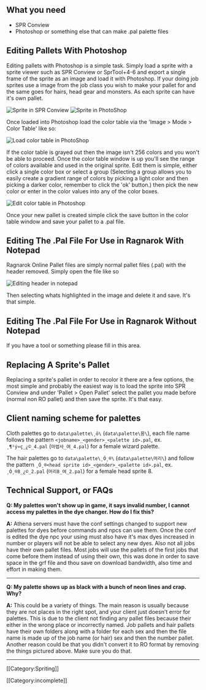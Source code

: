 ## What you need

* SPR Conview
* Photoshop or something else that can make .pal palette files


## Editing Pallets With Photoshop

Editing pallets with Photoshop is a simple task. Simply load a sprite with a sprite viewer such as SPR Conview or SprTool+4-6 and export a single frame of the sprite as an image and load it with Photoshop. If your doing job sprites use a image from the job class you wish to make your pallet for and the same goes for hairs, head gear and monsters. As each sprite can have it's own pallet.

![Sprite in SPR Conview](https://github.com/HerculesWS/Hercules/assets/10552039/0525c7e2-e159-4123-9ad6-d14b4b525c40)
![Sprite in PhotoShop](https://github.com/HerculesWS/Hercules/assets/10552039/0ea16ead-a3fa-40c1-834f-1cc7ae63b251)

Once loaded into Photoshop load the color table via the 'Image > Mode > Color Table' like so:

![Load color table in PhotoShop](https://github.com/HerculesWS/Hercules/assets/10552039/c4caf18e-dcce-4a29-bdf9-7bd10482b6da)

If the color table is grayed out then the image isn't 256 colors and you won't be able to proceed. Once the color table window is up you'll see the range of colors available and used in the original sprite. Edit them is simple, either click a single color box or select a group (Selecting a group allows you to easily create a gradient range of colors by picking a light color and then picking a darker color, remember to click the 'ok' button.) then pick the new color or enter in the color values into any of the color boxes.

![Edit color table in Photoshop](https://github.com/HerculesWS/Hercules/assets/10552039/563edfa8-c4a2-4764-81d4-9da60436220a)

Once your new pallet is created simple click the save button in the color table window and save your pallet to a .pal file.


## Editing The .Pal File For Use in Ragnarok With Notepad

Ragnarok Online Pallet files are simply normal pallet files (.pal) with the header removed. Simply open the file like so

![Editing header in notepad](https://github.com/HerculesWS/Hercules/assets/10552039/f8bc36ca-8ff7-4b65-9d0f-022dc9e084db)

Then selecting whats highlighted in the image and delete it and save. It's that simple.


## Editing The .Pal File For Use in Ragnarok Without Notepad

If you have a tool or something please fill in this area.


## Replacing A Sprite's Pallet

Replacing a sprite's pallet in order to recolor it there are a few options, the most simple and probably the easiest way is to load the sprite into SPR Conview and under 'Pallet > Open Pallet' select the pallet you made before (normal non RO pallet) and then save the sprite. It's that easy.


## Client naming scheme for palettes

Cloth palettes go to `data\palette\¸ö\` (`data\palette\몸\`), each file name follows the pattern `<jobname>_<gender>_<palette id>.pal`, ex. `¸¶¹ý»ç_¿©_4.pal` (`마법사_여_4.pal`) for a female wizard palette.

The hair palettes go to `data\palette\¸Ó¸®\` (`data\palette\머리\`) and follow the pattern `¸Ó¸®<head sprite id>_<gender>_<palette id>.pal`, ex. `¸Ó¸®8_¿©_2.pal` (`머리8_여_2.pal`) for a female head sprite 8.


## Technical Support, or FAQs

**Q: My palettes won't show up in game, it says invalid number, I cannot access my palettes in the dye changer. How do I fix this?**

**A:** Athena servers must have the conf settings changed to support new palettes for dyes before commands and npcs can use them. Once the conf is edited the dye npc your using must also have it's max dyes increased in number or players will not be able to select any new dyes. Also not all jobs have their own pallet files. Most jobs will use the pallets of the first jobs that come before them instead of using their own, this was done in order to save space in the grf file and thou save on download bandwidth, also time and effort in making them.

---

**Q: My palette shows up as black with a bunch of neon lines and crap. Why?**

**A:** This could be a variety of things. The main reason is usually because they are not places in the right spot, and your client just doesn't error for palettes. This is due to the client not finding any pallet files because their either in the wrong place or incorrectly named. Job pallets and hair pallets have their own folders along with a folder for each sex and then the file name is made up of the job name (or hair) sex and then the number pallet. Another reason could be that you didn't convert it to RO format by removing the things pictured above. Make sure you do that.

---

[[Category:Spriting]]

[[Category:incomplete]]